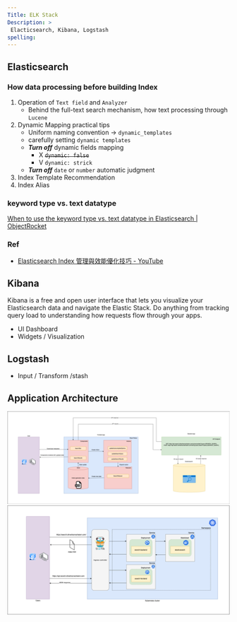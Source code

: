 ```yaml
---
Title: ELK Stack
Description: >
 Elacticsearch, Kibana, Logstash
spelling: 
---
```


## Elasticsearch

### How data processing before building Index

1. Operation of `Text field` and `Analyzer`
    + Behind the full-text search mechanism, how text processing through `Lucene`
2. Dynamic Mapping practical tips
    + Uniform naming convention -> `dynamic_templates`
    + carefully setting `dynamic templates`
    + ***Turn off*** dynamic fields mapping
      + X ~~`dynamic: false`~~
      + V `dynamic: strick`
    + ***Turn off*** `date` or `number` automatic judgment
3. Index Template Recommendation
   <!-- + -->
4. Index Alias

### keyword type vs. text datatype

[When to use the keyword type vs. text datatype in Elasticsearch | ObjectRocket](https://kb.objectrocket.com/elasticsearch/when-to-use-the-keyword-type-vs-text-datatype-in-elasticsearch)

### Ref

+ [Elasticsearch Index 管理與效能優化技巧 - YouTube](https://www.youtube.com/watch?v=dVUMqi5knuo)

## Kibana

Kibana is a free and open user interface that lets you visualize your Elasticsearch data and navigate the Elastic Stack. Do anything from tracking query load to understanding how requests flow through your apps.

+ UI Dashboard
+ Widgets / Visualization

## Logstash

+ Input / Transform /stash

## Application Architecture

![1bdee42](./1bdee42.png)
![bc31ac7](./bc31ac7.png)
